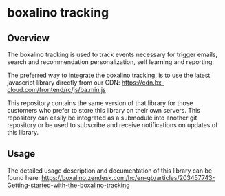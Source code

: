 boxalino tracking
=================

Overview
--------

The boxalino tracking is used to track events necessary for trigger emails, search and recommendation personalization, self learning and reporting.

The preferred way to integrate the boxalino tracking, is to use the latest javascript library directly from our CDN:
https://cdn.bx-cloud.com/frontend/rc/js/ba.min.js

This repository contains the same version of that library for those customers who prefer to store this library on their own servers. This repository can easily be integrated as a submodule into another git repository or be used to subscribe and receive notifications on updates of this library.


Usage
-----

The detailed usage description and documentation of this library can be found here:
https://boxalino.zendesk.com/hc/en-gb/articles/203457743-Getting-started-with-the-boxalino-tracking
